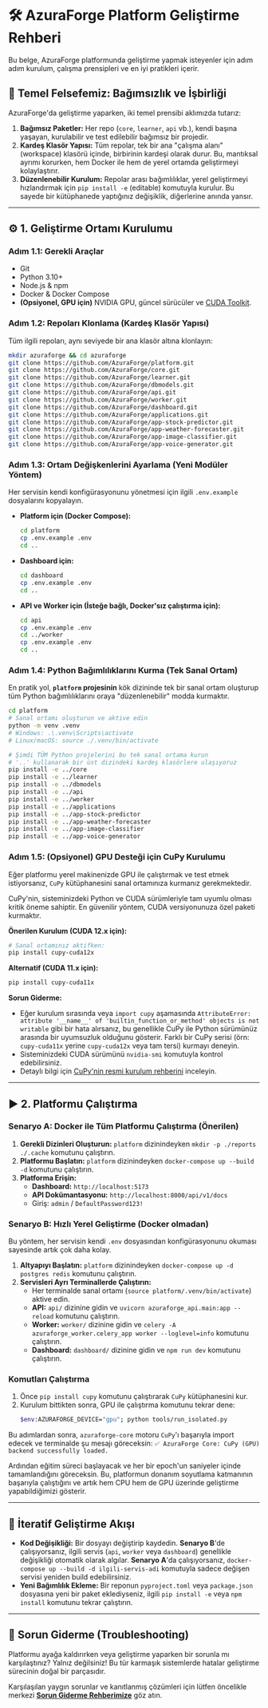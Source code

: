 # 🛠️ AzuraForge Platform Geliştirme Rehberi

Bu belge, AzuraForge platformunda geliştirme yapmak isteyenler için adım adım kurulum, çalışma prensipleri ve en iyi pratikleri içerir.

## 🎯 Temel Felsefemiz: Bağımsızlık ve İşbirliği

AzuraForge'da geliştirme yaparken, iki temel prensibi aklımızda tutarız:

1.  **Bağımsız Paketler:** Her repo (`core`, `learner`, `api` vb.), kendi başına yaşayan, kurulabilir ve test edilebilir bağımsız bir projedir.
2.  **Kardeş Klasör Yapısı:** Tüm repolar, tek bir ana "çalışma alanı" (workspace) klasörü içinde, birbirinin kardeşi olarak durur. Bu, mantıksal ayrımı korurken, hem Docker ile hem de yerel ortamda geliştirmeyi kolaylaştırır.
3.  **Düzenlenebilir Kurulum:** Repolar arası bağımlılıklar, yerel geliştirmeyi hızlandırmak için `pip install -e` (editable) komutuyla kurulur. Bu sayede bir kütüphanede yaptığınız değişiklik, diğerlerine anında yansır.

---

## ⚙️ 1. Geliştirme Ortamı Kurulumu

### Adım 1.1: Gerekli Araçlar

*   Git
*   Python 3.10+
*   Node.js & npm
*   Docker & Docker Compose
*   **(Opsiyonel, GPU için)** NVIDIA GPU, güncel sürücüler ve [CUDA Toolkit](https://developer.nvidia.com/cuda-toolkit).

### Adım 1.2: Repoları Klonlama (Kardeş Klasör Yapısı)

Tüm ilgili repoları, aynı seviyede bir ana klasör altına klonlayın:
```bash
mkdir azuraforge && cd azuraforge
git clone https://github.com/AzuraForge/platform.git
git clone https://github.com/AzuraForge/core.git
git clone https://github.com/AzuraForge/learner.git
git clone https://github.com/AzuraForge/dbmodels.git
git clone https://github.com/AzuraForge/api.git
git clone https://github.com/AzuraForge/worker.git
git clone https://github.com/AzuraForge/dashboard.git
git clone https://github.com/AzuraForge/applications.git
git clone https://github.com/AzuraForge/app-stock-predictor.git
git clone https://github.com/AzuraForge/app-weather-forecaster.git
git clone https://github.com/AzuraForge/app-image-classifier.git
git clone https://github.com/AzuraForge/app-voice-generator.git
```

### Adım 1.3: Ortam Değişkenlerini Ayarlama (Yeni Modüler Yöntem)

Her servisin kendi konfigürasyonunu yönetmesi için ilgili `.env.example` dosyalarını kopyalayın.

*   **Platform için (Docker Compose):**
    ```bash
    cd platform
    cp .env.example .env
    cd ..
    ```
*   **Dashboard için:**
    ```bash
    cd dashboard
    cp .env.example .env
    cd ..
    ```
*   **API ve Worker için (İsteğe bağlı, Docker'sız çalıştırma için):**
    ```bash
    cd api
    cp .env.example .env
    cd ../worker
    cp .env.example .env
    cd .. 
    ```

### Adım 1.4: Python Bağımlılıklarını Kurma (Tek Sanal Ortam)

En pratik yol, **`platform` projesinin** kök dizininde tek bir sanal ortam oluşturup tüm Python bağımlılıklarını oraya "düzenlenebilir" modda kurmaktır.
```bash
cd platform
# Sanal ortamı oluşturun ve aktive edin
python -m venv .venv
# Windows: .\.venv\Scripts\activate
# Linux/macOS: source ./.venv/bin/activate

# Şimdi TÜM Python projelerini bu tek sanal ortama kurun
# '..' kullanarak bir üst dizindeki kardeş klasörlere ulaşıyoruz
pip install -e ../core
pip install -e ../learner
pip install -e ../dbmodels
pip install -e ../api
pip install -e ../worker
pip install -e ../applications
pip install -e ../app-stock-predictor
pip install -e ../app-weather-forecaster
pip install -e ../app-image-classifier
pip install -e ../app-voice-generator
```

### Adım 1.5: (Opsiyonel) GPU Desteği için CuPy Kurulumu

Eğer platformu yerel makinenizde GPU ile çalıştırmak ve test etmek istiyorsanız, `CuPy` kütüphanesini sanal ortamınıza kurmanız gerekmektedir.

CuPy'nin, sisteminizdeki Python ve CUDA sürümleriyle tam uyumlu olması kritik öneme sahiptir. En güvenilir yöntem, CUDA versiyonunuza özel paketi kurmaktır.

**Önerilen Kurulum (CUDA 12.x için):**
```bash
# Sanal ortamınız aktifken:
pip install cupy-cuda12x
```

**Alternatif (CUDA 11.x için):**
```bash
pip install cupy-cuda11x
```

**Sorun Giderme:**
*   Eğer kurulum sırasında veya `import cupy` aşamasında `AttributeError: attribute '__name__' of 'builtin_function_or_method' objects is not writable` gibi bir hata alırsanız, bu genellikle CuPy ile Python sürümünüz arasında bir uyumsuzluk olduğunu gösterir. Farklı bir CuPy serisi (örn: `cupy-cuda11x` yerine `cupy-cuda12x` veya tam tersi) kurmayı deneyin.
*   Sisteminizdeki CUDA sürümünü `nvidia-smi` komutuyla kontrol edebilirsiniz.
*   Detaylı bilgi için [CuPy'nin resmi kurulum rehberini](https://docs.cupy.dev/en/stable/install.html) inceleyin.

---

## ▶️ 2. Platformu Çalıştırma

### Senaryo A: Docker ile Tüm Platformu Çalıştırma (Önerilen)

1.  **Gerekli Dizinleri Oluşturun:** `platform` dizinindeyken `mkdir -p ./reports ./.cache` komutunu çalıştırın.
2.  **Platformu Başlatın:** `platform` dizinindeyken `docker-compose up --build -d` komutunu çalıştırın.
3.  **Platforma Erişin:**
    *   **Dashboard:** `http://localhost:5173`
    *   **API Dokümantasyonu:** `http://localhost:8000/api/v1/docs`
    *   Giriş: `admin` / `DefaultPassword123!`

### Senaryo B: Hızlı Yerel Geliştirme (Docker olmadan)

Bu yöntem, her servisin kendi `.env` dosyasından konfigürasyonunu okuması sayesinde artık çok daha kolay.

1.  **Altyapıyı Başlatın:** `platform` dizinindeyken `docker-compose up -d postgres redis` komutunu çalıştırın.
2.  **Servisleri Ayrı Terminallerde Çalıştırın:**
    *   Her terminalde sanal ortamı (`source platform/.venv/bin/activate`) aktive edin.
    *   **API:** `api/` dizinine gidin ve `uvicorn azuraforge_api.main:app --reload` komutunu çalıştırın.
    *   **Worker:** `worker/` dizinine gidin ve `celery -A azuraforge_worker.celery_app worker --loglevel=info` komutunu çalıştırın.
    *   **Dashboard:** `dashboard/` dizinine gidin ve `npm run dev` komutunu çalıştırın.

### **Komutları Çalıştırma**

1.  Önce `pip install cupy` komutunu çalıştırarak `CuPy` kütüphanesini kur.
2.  Kurulum bittikten sonra, GPU ile çalıştırma komutunu tekrar dene:
    ```bash
    $env:AZURAFORGE_DEVICE="gpu"; python tools/run_isolated.py
    ```

Bu adımlardan sonra, `azuraforge-core` motoru `CuPy`'ı başarıyla import edecek ve terminalde şu mesajı göreceksin:
`✅ AzuraForge Core: CuPy (GPU) backend successfully loaded.`

Ardından eğitim süreci başlayacak ve her bir epoch'un saniyeler içinde tamamlandığını göreceksin. Bu, platformun donanım soyutlama katmanının başarıyla çalıştığını ve artık hem CPU hem de GPU üzerinde geliştirme yapabildiğimizi gösterir.

---

## 🔄 İteratif Geliştirme Akışı

*   **Kod Değişikliği:** Bir dosyayı değiştirip kaydedin. **Senaryo B**'de çalışıyorsanız, ilgili servis (`api`, `worker` veya `dashboard`) genellikle değişikliği otomatik olarak algılar. **Senaryo A**'da çalışıyorsanız, `docker-compose up --build -d ilgili-servis-adi` komutuyla sadece değişen servisi yeniden build edebilirsiniz.
*   **Yeni Bağımlılık Ekleme:** Bir reponun `pyproject.toml` veya `package.json` dosyasına yeni bir paket eklediyseniz, ilgili `pip install -e` veya `npm install` komutunu tekrar çalıştırın.

---

## 🐞 Sorun Giderme (Troubleshooting)

Platformu ayağa kaldırırken veya geliştirme yaparken bir sorunla mı karşılaştınız? Yalnız değilsiniz! Bu tür karmaşık sistemlerde hatalar geliştirme sürecinin doğal bir parçasıdır.

Karşılaşılan yaygın sorunlar ve kanıtlanmış çözümleri için lütfen öncelikle merkezi **[Sorun Giderme Rehberimize](./TROUBLESHOOTING_GUIDE.md)** göz atın.